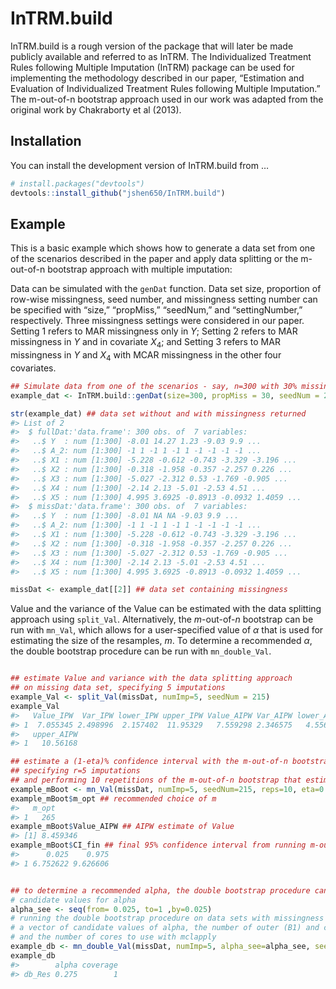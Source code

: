 
<!-- README.md is generated from README.Rmd. Please edit that file -->

# InTRM.build

InTRM.build is a rough version of the package that will later be made
publicly available and referred to as InTRM. The Individualized
Treatment Rules following Multiple Imputation (InTRM) package can be
used for implementing the methodology described in our paper,
“Estimation and Evaluation of Individualized Treatment Rules following
Multiple Imputation.” The m-out-of-n bootstrap approach used in our work
was adapted from the original work by Chakraborty et al (2013).

<!-- badges: start -->
<!-- badges: end -->

## Installation

You can install the development version of InTRM.build from …

``` r
# install.packages("devtools")
devtools::install_github("jshen650/InTRM.build")
```

## Example

This is a basic example which shows how to generate a data set from one
of the scenarios described in the paper and apply data splitting or the
m-out-of-n bootstrap approach with multiple imputation:

Data can be simulated with the `genDat` function. Data set size,
proportion of row-wise missingness, seed number, and missingness setting
number can be specified with “size,” “propMiss,” “seedNum,” and
“settingNumber,” respectively. Three missingness settings were
considered in our paper. Setting 1 refers to MAR missingness only in
$Y$; Setting 2 refers to MAR missingness in $Y$ and in covariate $X_4$;
and Setting 3 refers to MAR missingness in $Y$ and $X_4$ with MCAR
missingness in the other four covariates.

``` r
## Simulate data from one of the scenarios - say, n=300 with 30% missingness only in Y (Setting 1)
example_dat <- InTRM.build::genDat(size=300, propMiss = 30, seedNum = 215, settingNumber = 1)

str(example_dat) ## data set without and with missingness returned
#> List of 2
#>  $ fullDat:'data.frame': 300 obs. of  7 variables:
#>   ..$ Y  : num [1:300] -8.01 14.27 1.23 -9.03 9.9 ...
#>   ..$ A_2: num [1:300] -1 1 -1 1 -1 1 -1 -1 -1 -1 ...
#>   ..$ X1 : num [1:300] -5.228 -0.612 -0.743 -3.329 -3.196 ...
#>   ..$ X2 : num [1:300] -0.318 -1.958 -0.357 -2.257 0.226 ...
#>   ..$ X3 : num [1:300] -5.027 -2.312 0.53 -1.769 -0.905 ...
#>   ..$ X4 : num [1:300] -2.14 2.13 -5.01 -2.53 4.51 ...
#>   ..$ X5 : num [1:300] 4.995 3.6925 -0.8913 -0.0932 1.4059 ...
#>  $ missDat:'data.frame': 300 obs. of  7 variables:
#>   ..$ Y  : num [1:300] -8.01 NA NA -9.03 9.9 ...
#>   ..$ A_2: num [1:300] -1 1 -1 1 -1 1 -1 -1 -1 -1 ...
#>   ..$ X1 : num [1:300] -5.228 -0.612 -0.743 -3.329 -3.196 ...
#>   ..$ X2 : num [1:300] -0.318 -1.958 -0.357 -2.257 0.226 ...
#>   ..$ X3 : num [1:300] -5.027 -2.312 0.53 -1.769 -0.905 ...
#>   ..$ X4 : num [1:300] -2.14 2.13 -5.01 -2.53 4.51 ...
#>   ..$ X5 : num [1:300] 4.995 3.6925 -0.8913 -0.0932 1.4059 ...

missDat <- example_dat[[2]] ## data set containing missingness
```

Value and the variance of the Value can be estimated with the data
splitting approach using `split_Val`. Alternatively, the $m$-out-of-$n$
bootstrap can be run with `mn_Val`, which allows for a user-specified
value of $\alpha$ that is used for estimating the size of the resamples,
$m$. To determine a recommended $\alpha$, the double bootstrap procedure
can be run with `mn_double_Val`.

``` r

## estimate Value and variance with the data splitting approach
## on missing data set, specifying 5 imputations
example_Val <- split_Val(missDat, numImp=5, seedNum = 215)
example_Val
#>   Value_IPW  Var_IPW lower_IPW upper_IPW Value_AIPW Var_AIPW lower_AIPW
#> 1  7.055345 2.498996  2.157402  11.95329   7.559298 2.346575   4.556921
#>   upper_AIPW
#> 1   10.56168

## estimate a (1-eta)% confidence interval with the m-out-of-n bootstrap on data set with missingness
## specifying r=5 imputations
## and performing 10 repetitions of the m-out-of-n bootstrap that estimates m with a specified alpha value
example_mBoot <- mn_Val(missDat, numImp=5, seedNum=215, reps=10, eta=0.05, alpha=0.025)
example_mBoot$m_opt ## recommended choice of m
#>   m_opt
#> 1   265
example_mBoot$Value_AIPW ## AIPW estimate of Value
#> [1] 8.459346
example_mBoot$CI_fin ## final 95% confidence interval from running m-out-of-n bootstrap on data sets imputed r=5 times
#>      0.025    0.975
#> 1 6.752622 9.626606


## to determine a recommended alpha, the double bootstrap procedure can be used for obtaining (1-eta)% coverage
# candidate values for alpha
alpha_see <- seq(from= 0.025, to=1 ,by=0.025)
# running the double bootstrap procedure on data sets with missingness by specifying the number of imputations,
# a vector of candidate values of alpha, the number of outer (B1) and conditional (B2) bootstraps to perform,
# and the number of cores to use with mclapply
example_db <- mn_double_Val(missDat, numImp=5, alpha_see=alpha_see, seedNum=215, B1=5, B2=5, eta=0.05, nCores=4 )
example_db
#>        alpha coverage
#> db_Res 0.275        1
```

<!-- NOTE TO JENNY: If you get an error when knitting about not being able to find a function, make sure it is included in NAMESPACE as export(functionName)

<!-- What is special about using `README.Rmd` instead of just `README.md`? You can include R chunks like so: -->
<!-- ```{r cars} -->
<!-- summary(cars) -->
<!-- ``` -->
<!-- You'll still need to render `README.Rmd` regularly, to keep `README.md` up-to-date. `devtools::build_readme()` is handy for this. You could also use GitHub Actions to re-render `README.Rmd` every time you push. An example workflow can be found here: <https://github.com/r-lib/actions/tree/v1/examples>. -->
<!-- You can also embed plots, for example: -->
<!-- ```{r pressure, echo = FALSE} -->
<!-- plot(pressure) -->
<!-- ``` -->
<!-- In that case, don't forget to commit and push the resulting figure files, so they display on GitHub and CRAN. -->
